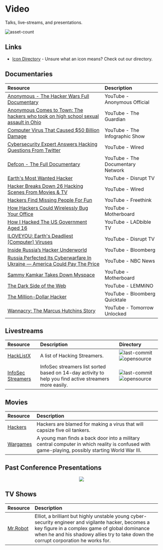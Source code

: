 # Video

Talks, live-streams, and presentations.

![asset-count](https://img.shields.io/badge/Tools%20%26%20Resources%20Available-23-947cb0?style=for-the-badge)

## Links <!-- {docsify-ignore} -->

- [Icon Directory](../ICONS.md) - Unsure what an icon means? Check out our directory.

## Documentaries

| Resource | Description | 
| :--- | :--- | 
| [Anonymous - The Hacker Wars Full Documentary](https://youtu.be/ku9edEKvGuY) | YouTube - Anonymous Official |
| [Anonymous Comes to Town: The hackers who took on high school sexual assault in Ohio](https://youtu.be/3pJyMC5lKds) | YouTube - The Guardian |
| [Computer Virus That Caused $50 Billion Damage](https://youtu.be/cRH-khasTfg) | YouTube - The Infographic Show |
| [Cybersecurity Expert Answers Hacking Questions From Twitter](https://youtu.be/b52cfb6lweU) | YouTube - Wired |
| [Defcon - The Full Documentary](https://youtu.be/3ctQOmjQyYg) | YouTube - The Documentary Network |
| [Earth's Most Wanted Hacker](https://youtu.be/PlbUYl67LTY/) | YouTube - Disrupt TV |
| [Hacker Breaks Down 26 Hacking Scenes From Movies & TV](https://youtu.be/GWKB2AeUR04) | YouTube - Wired |
| [Hackers Find Missing People For Fun](https://youtu.be/2puBmXfi9Z0) | YouTube - Freethink |
| [How Hackers Could Wirelessly Bug Your Office](https://youtu.be/5GnMj5cus4A) | YouTube - Motherboard |
| [How I Hacked The US Government Aged 16](https://youtu.be/HXXoO0FwUKQ) | YouTube - LADbible TV |
| [ILOVEYOU: Earth's Deadliest [Computer] Viruses](https://youtu.be/soZyb6lMx4c) | YouTube - Disrupt TV |
| [Inside Russia’s Hacker Underworld](https://youtu.be/GWKB2AeUR04) | YouTube - Bloomberg |
| [Russia Perfected Its Cyberwarfare In Ukraine — America Could Pay The Price](https://youtu.be/nW__A5V-EmQ) | YouTube - NBC News |
| [Sammy Kamkar Takes Down Myspace](https://youtu.be/DtnuaHl378M) | YouTube - Motherboard |
| [The Dark Side of the Web](https://youtu.be/mUP0tx7Ib2w) | YouTube - LEMMiNO |
| [The Million-Dollar Hacker](https://youtu.be/icyTUMjlvMg) | YouTube - Bloomberg Quicktale |
| [Wannacry: The Marcus Hutchins Story](https://youtu.be/vveLaA-z3-o) | YouTube - Tomorrow Unlocked |


## Livestreams

| Resource | Description | Directory |
| :--- | :--- | :--- |
| [HackListX](https://hacklistx.github.io/) | A list of Hacking Streamers. | ![last-commit](https://img.shields.io/github/last-commit/HackListX/HackListX.github.io?color=947cb0&style=flat-square) ![opensource](https://raw.githubusercontent.com/InfosecHouse/InfosecHouse/main/docs/icons/opensource.png) |
| [InfoSec Streamers](https://infosecstreams.github.io) | InfoSec streamers list sorted based on 14-day activity to help you find active streamers more easily. | ![last-commit](https://img.shields.io/github/last-commit/infosecstreams/infosecstreams.github.io?color=947cb0&style=flat-square) ![opensource](https://raw.githubusercontent.com/InfosecHouse/InfosecHouse/main/docs/icons/opensource.png) |

## Movies

| Resource | Description | 
| :--- | :--- | 
| [Hackers](https://youtu.be/5T_CqqjOPDc) | Hackers are blamed for making a virus that will capsize five oil tankers. | 
| [Wargames](https://www.imdb.com/title/tt0086567/) | A young man finds a back door into a military central computer in which reality is confused with game-playing, possibly starting World War III. |

## Past Conference Presentations

<p align="center"> 
<a href="https://infocon.org/" target="_blank"><img src="https://raw.githubusercontent.com/InfosecHouse/InfosecHouse/main/docs/img/partners-and-sponsors/infocon.png"></a>
</p>

## TV Shows

| Resource | Description | 
| :--- | :--- | 
| [Mr.Robot](https://www.imdb.com/title/tt4158110/) | Elliot, a brilliant but highly unstable young cyber-security engineer and vigilante hacker, becomes a key figure in a complex game of global dominance when he and his shadowy allies try to take down the corrupt corporation he works for. | 
